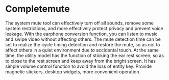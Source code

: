 # Completemute
The system mute tool can effectively turn off all sounds, remove some system restrictions, and more effectively protect privacy and prevent voice leakage. With the earphone conversion function, you can listen to music and swipe video without affecting others. The mute detection time can be set to realize the cycle timing detection and restore the mute, so as not to affect others in a quiet environment due to accidental touch. At the same time, the utility model has the function of sticking the ear rest screen, so as to close to the rest screen and keep away from the bright screen. It has simple volume control function to avoid the loss of entity key. Provide magnetic stickers, desktop widgets, more convenient operation.
